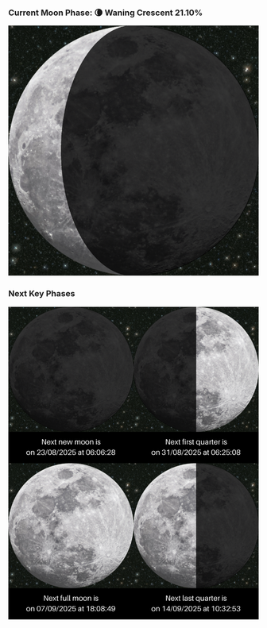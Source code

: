 ### Current Moon Phase: 🌘 Waning Crescent 21.10%
![Moon Phase](moonphase.png)
### Next Key Phases
![Gallery](gallery.png)